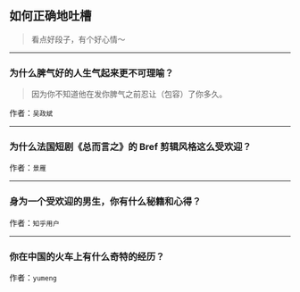 ## 如何正确地吐槽

> 看点好段子，有个好心情～


 
---

### 为什么脾气好的人生气起来更不可理喻？

> 因为你不知道他在发你脾气之前忍让（包容）了你多久。


作者：`吴政斌`

---

### 为什么法国短剧《总而言之》的 Bref  剪辑风格这么受欢迎？

> 


作者：`景雁`

---

### 身为一个受欢迎的男生，你有什么秘籍和心得？

> 


作者：`知乎用户`

---

### 你在中国的火车上有什么奇特的经历？

> 


作者：`yumeng`